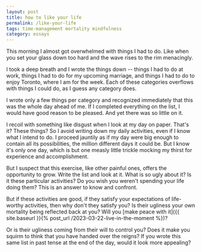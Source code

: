 ```yaml
---
layout: post
title: how to like your life
permalink: /like-your-life
tags: time-management mortality mindfulness
category: essays
---
```


This morning I almost got overwhelmed with things I had to do.
Like when you set your glass down too hard and the wave rises to the rim menacingly.
<!--more-->
I took a deep breath and I wrote the things down -- things I had to do at work, things I had to do for my upcoming marriage, and things I had to do to enjoy Toronto, where I am for the week.
Each of these categories overflows with things I could do, as I guess any category does.

I wrote only a few things per category and recognized immediately that this was the whole day ahead of me.
If I completed everything on the list, I would have good reason to be pleased.
And yet there was so little on it.

I recoil with something like disgust when I look at my day on paper.
That's it?
These things?
So I avoid writing down my daily activities, even if I know what I intend to do.
I proceed jauntily as if my day were big enough to contain all its possibilities, the million different days it could be.
But I know it's only one day, which is but one measly little trickle mocking my thirst for experience and accomplishment.

But I suspect that this exercise, like other painful ones, offers the opportunity to grow.
Write the list and look at it.
What is so ugly about it?
Is it these particular activities?
Do you wish you weren't spending your life doing them?
This is an answer to know and confront.

But if these activities are good, if they satisfy your expectations of life-worthy activities, then why don't they satisfy you?
Is their ugliness your own mortality being reflected back at you?
Will you [make peace with it]({{ site.baseurl }}{% post_url /2023-03-22-live-in-the-moment %})?

Or is their ugliness coming from their will to control you?
Does it make you squirm to think that you have handed over the reigns?
If you wrote this same list in past tense at the end of the day, would it look more appealing?
